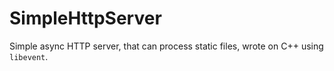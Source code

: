 SimpleHttpServer
================

Simple async HTTP server, that can process static files, wrote on C++ using `libevent`. 
